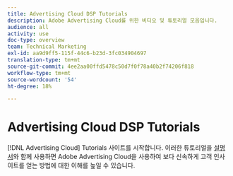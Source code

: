 ```yaml
---
title: Advertising Cloud DSP Tutorials
description: Adobe Advertising Cloud를 위한 비디오 및 튜토리얼 모음입니다.
audience: all
activity: use
doc-type: overview
team: Technical Marketing
exl-id: aa9d9ff5-115f-44c6-b23d-3fc034904697
translation-type: tm+mt
source-git-commit: 4ee2aa00ffd5478c50d7f0f78a40b2f74206f818
workflow-type: tm+mt
source-wordcount: '54'
ht-degree: 18%

---
```


# Advertising Cloud DSP Tutorials

[!DNL Advertising Cloud] Tutorials 사이트를 시작합니다. 이러한 튜토리얼을 [설명서](https://helpx.adobe.com/support/advertising-cloud.html)와 함께 사용하면 Adobe Advertising Cloud을 사용하여 보다 신속하게 고객 인사이트를 얻는 방법에 대한 이해를 높일 수 있습니다.

<!--
See other -learn tutorials landing pages to get ideas for additional content
-->
